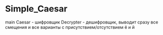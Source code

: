 # Simple_Caesar
main Caesar - шифровщик
Decrypter - дешифровщик, выводит сразу все смещения и все варианты с присутствием/отсутствием ё и й
